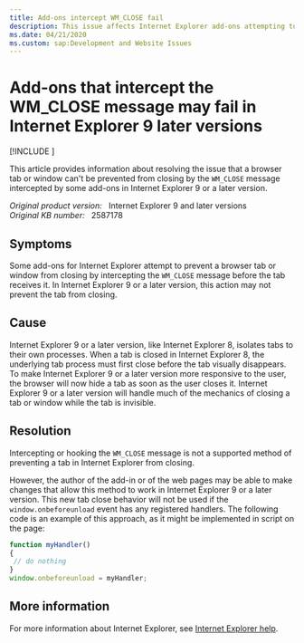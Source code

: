 ```yaml
---
title: Add-ons intercept WM_CLOSE fail
description: This issue affects Internet Explorer add-ons attempting to hook into the WM_CLOSE message to prevent a tab from closing. In Internet Explorer 9 and later versions, this action may fail, which results in the tab closing before the add-on wishes.
ms.date: 04/21/2020
ms.custom: sap:Development and Website Issues
---
```

# Add-ons that intercept the WM_CLOSE message may fail in Internet Explorer 9 later versions

[!INCLUDE [](../../../includes/browsers-important.md)]

This article provides information about resolving the issue that a browser tab or window can't be prevented from closing by the `WM_CLOSE` message intercepted by some add-ons in Internet Explorer 9 or a later version.

_Original product version:_ &nbsp; Internet Explorer 9 and later versions  
_Original KB number:_ &nbsp; 2587178

## Symptoms

Some add-ons for Internet Explorer attempt to prevent a browser tab or window from closing by intercepting the `WM_CLOSE` message before the tab receives it. In Internet Explorer 9 or a later version, this action may not prevent the tab from closing.

## Cause

Internet Explorer 9 or a later version, like Internet Explorer 8, isolates tabs to their own processes. When a tab is closed in Internet Explorer 8, the underlying tab process must first close before the tab visually disappears. To make Internet Explorer 9 or a later version more responsive to the user, the browser will now hide a tab as soon as the user closes it. Internet Explorer 9 or a later version will handle much of the mechanics of closing a tab or window while the tab is invisible.

## Resolution

Intercepting or hooking the `WM_CLOSE` message is not a supported method of preventing a tab in Internet Explorer from closing.

However, the author of the add-in or of the web pages may be able to make changes that allow this method to work in Internet Explorer 9 or a later version. This new tab close behavior will not be used if the `window.onbeforeunload` event has any registered handlers. The following code is an example of this approach, as it might be implemented in script on the page:

```javascript
function myHandler()
{
 // do nothing
}
window.onbeforeunload = myHandler;
```

## More information

For more information about Internet Explorer, see [Internet Explorer help](https://support.microsoft.com/hub/4230784/internet-explorer-help).
